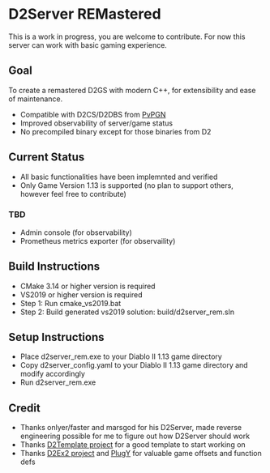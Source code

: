 # D2Server REMastered

This is a work in progress, you are welcome to contribute.
For now this server can work with basic gaming experience.

## Goal

To create a remastered D2GS with modern C++, for extensibility and ease of maintenance.
* Compatible with D2CS/D2DBS from [PvPGN](https://github.com/pvpgn/pvpgn-server)
* Improved observability of server/game status
* No precompiled binary except for those binaries from D2

## Current Status
* All basic functionalities have been implemnted and verified
* Only Game Version 1.13 is supported (no plan to support others, however feel free to contribute)

### TBD
* Admin console (for observability)
* Prometheus metrics exporter (for observaility)

## Build Instructions
* CMake 3.14 or higher version is required
* VS2019 or higher version is required
* Step 1: Run cmake_vs2019.bat
* Step 2: Build generated vs2019 solution: build/d2server_rem.sln

## Setup Instructions
* Place d2server_rem.exe to your Diablo II 1.13 game directory
* Copy d2server_config.yaml to your Diablo II 1.13 game directory and modify accordingly
* Run d2server_rem.exe

## Credit
* Thanks onlyer/faster and marsgod for his D2Server, made reverse engineering possible for me to figure out how D2Server should work
* Thanks [D2Template project](https://github.com/ThePhrozenKeep/D2Template) for a good template to start working on
* Thanks [D2Ex2 project](https://github.com/jankowskib/D2Ex2) and [PlugY](https://github.com/ChaosMarc/PlugY) for valuable game offsets and function defs
